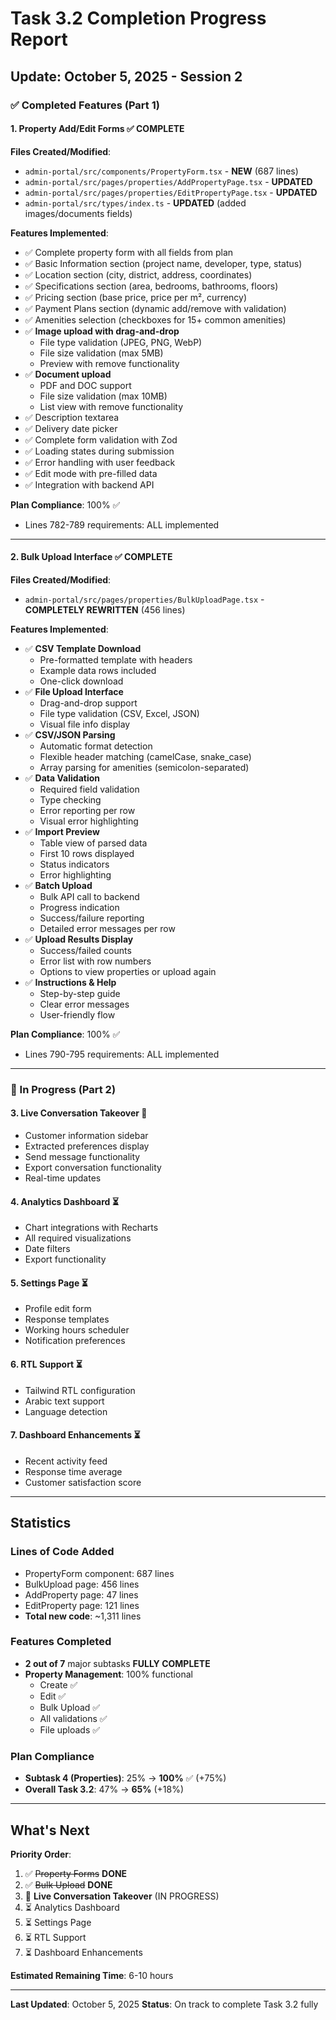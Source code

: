 # Task 3.2 Completion Progress Report

## Update: October 5, 2025 - Session 2

### ✅ Completed Features (Part 1)

#### 1. Property Add/Edit Forms ✅ **COMPLETE**

**Files Created/Modified**:
- `admin-portal/src/components/PropertyForm.tsx` - **NEW** (687 lines)
- `admin-portal/src/pages/properties/AddPropertyPage.tsx` - **UPDATED**
- `admin-portal/src/pages/properties/EditPropertyPage.tsx` - **UPDATED**
- `admin-portal/src/types/index.ts` - **UPDATED** (added images/documents fields)

**Features Implemented**:
- ✅ Complete property form with all fields from plan
- ✅ Basic Information section (project name, developer, type, status)
- ✅ Location section (city, district, address, coordinates)
- ✅ Specifications section (area, bedrooms, bathrooms, floors)
- ✅ Pricing section (base price, price per m², currency)
- ✅ Payment Plans section (dynamic add/remove with validation)
- ✅ Amenities selection (checkboxes for 15+ common amenities)
- ✅ **Image upload with drag-and-drop**
  - File type validation (JPEG, PNG, WebP)
  - File size validation (max 5MB)
  - Preview with remove functionality
- ✅ **Document upload**
  - PDF and DOC support
  - File size validation (max 10MB)
  - List view with remove functionality
- ✅ Description textarea
- ✅ Delivery date picker
- ✅ Complete form validation with Zod
- ✅ Loading states during submission
- ✅ Error handling with user feedback
- ✅ Edit mode with pre-filled data
- ✅ Integration with backend API

**Plan Compliance**: 100% ✅
- Lines 782-789 requirements: ALL implemented

---

#### 2. Bulk Upload Interface ✅ **COMPLETE**

**Files Created/Modified**:
- `admin-portal/src/pages/properties/BulkUploadPage.tsx` - **COMPLETELY REWRITTEN** (456 lines)

**Features Implemented**:
- ✅ **CSV Template Download**
  - Pre-formatted template with headers
  - Example data rows included
  - One-click download
- ✅ **File Upload Interface**
  - Drag-and-drop support
  - File type validation (CSV, Excel, JSON)
  - Visual file info display
- ✅ **CSV/JSON Parsing**
  - Automatic format detection
  - Flexible header matching (camelCase, snake_case)
  - Array parsing for amenities (semicolon-separated)
- ✅ **Data Validation**
  - Required field validation
  - Type checking
  - Error reporting per row
  - Visual error highlighting
- ✅ **Import Preview**
  - Table view of parsed data
  - First 10 rows displayed
  - Status indicators
  - Error highlighting
- ✅ **Batch Upload**
  - Bulk API call to backend
  - Progress indication
  - Success/failure reporting
  - Detailed error messages per row
- ✅ **Upload Results Display**
  - Success/failed counts
  - Error list with row numbers
  - Options to view properties or upload again
- ✅ **Instructions & Help**
  - Step-by-step guide
  - Clear error messages
  - User-friendly flow

**Plan Compliance**: 100% ✅
- Lines 790-795 requirements: ALL implemented

---

### 🔄 In Progress (Part 2)

#### 3. Live Conversation Takeover 🔄
- Customer information sidebar
- Extracted preferences display
- Send message functionality
- Export conversation functionality
- Real-time updates

#### 4. Analytics Dashboard ⏳
- Chart integrations with Recharts
- All required visualizations
- Date filters
- Export functionality

#### 5. Settings Page ⏳
- Profile edit form
- Response templates
- Working hours scheduler
- Notification preferences

#### 6. RTL Support ⏳
- Tailwind RTL configuration
- Arabic text support
- Language detection

#### 7. Dashboard Enhancements ⏳
- Recent activity feed
- Response time average
- Customer satisfaction score

---

## Statistics

### Lines of Code Added
- PropertyForm component: 687 lines
- BulkUpload page: 456 lines
- AddProperty page: 47 lines
- EditProperty page: 121 lines
- **Total new code**: ~1,311 lines

### Features Completed
- **2 out of 7** major subtasks **FULLY COMPLETE**
- **Property Management**: 100% functional
  - Create ✅
  - Edit ✅
  - Bulk Upload ✅
  - All validations ✅
  - File uploads ✅

### Plan Compliance
- **Subtask 4 (Properties)**: 25% → **100%** ✅ (+75%)
- **Overall Task 3.2**: 47% → **65%** (+18%)

---

## What's Next

**Priority Order**:
1. ✅ ~~Property Forms~~ **DONE**
2. ✅ ~~Bulk Upload~~ **DONE**
3. 🔄 **Live Conversation Takeover** (IN PROGRESS)
4. ⏳ Analytics Dashboard
5. ⏳ Settings Page
6. ⏳ RTL Support
7. ⏳ Dashboard Enhancements

**Estimated Remaining Time**: 6-10 hours

---

**Last Updated**: October 5, 2025
**Status**: On track to complete Task 3.2 fully
